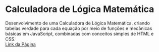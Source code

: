 # Calculadora de Lógica Matemática
Desenvolvimento de uma Calculadora de Lógica Matemática, criando tabelas verdade para cada equação por meio de funções e mecânicas básicas em JavaScript, combinadas com conceitos simples de HTML e CSS.<br>
[Link da Página](https://grupo1bccufabc.github.io/tabelaverdadecalculadora/)
